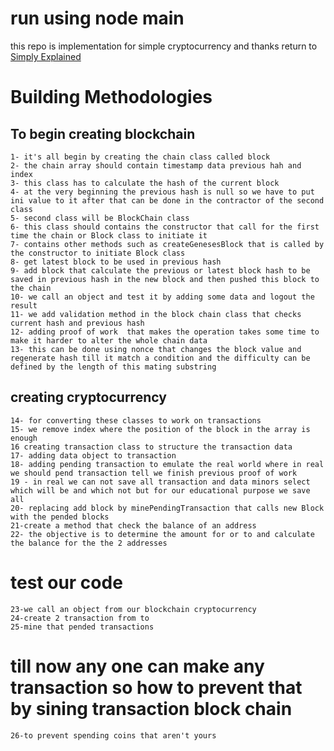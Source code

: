 # run using node main
this repo is implementation for simple cryptocurrency and thanks return to [Simply Explained](https://www.youtube.com/playlist?list=PLzvRQMJ9HDiTqZmbtFisdXFxul5k0F-Q4) 
# Building Methodologies
## To begin creating blockchain
    1- it's all begin by creating the chain class called block
    2- the chain array should contain timestamp data previous hah and index
    3- this class has to calculate the hash of the current block
    4- at the very beginning the previous hash is null so we have to put ini value to it after that can be done in the contractor of the second class
    5- second class will be BlockChain class 
    6- this class should contains the constructor that call for the first time the chain or Block class to initiate it 
    7- contains other methods such as createGenesesBlock that is called by the constructor to initiate Block class
    8- get latest block to be used in previous hash
    9- add block that calculate the previous or latest block hash to be saved in previous hash in the new block and then pushed this block to the chain
    10- we call an object and test it by adding some data and logout the result
    11- we add validation method in the block chain class that checks current hash and previous hash 
    12- adding proof of work  that makes the operation takes some time to make it harder to alter the whole chain data
    13- this can be done using nonce that changes the block value and regenerate hash till it match a condition and the difficulty can be defined by the length of this mating substring
## creating cryptocurrency
    14- for converting these classes to work on transactions 
    15- we remove index where the position of the block in the array is enough 
    16 creating transaction class to structure the transaction data
    17- adding data object to transaction 
    18- adding pending transaction to emulate the real world where in real we should pend transaction tell we finish previous proof of work
    19 - in real we can not save all transaction and data minors select which will be and which not but for our educational purpose we save all
    20- replacing add block by minePendingTransaction that calls new Block with the pended blocks
    21-create a method that check the balance of an address
    22- the objective is to determine the amount for or to and calculate the balance for the the 2 addresses
# test our code
    23-we call an object from our blockchain cryptocurrency
    24-create 2 transaction from to 
    25-mine that pended transactions
# till now any one can make any transaction so how to prevent that by sining transaction block chain
    26-to prevent spending coins that aren't yours
    